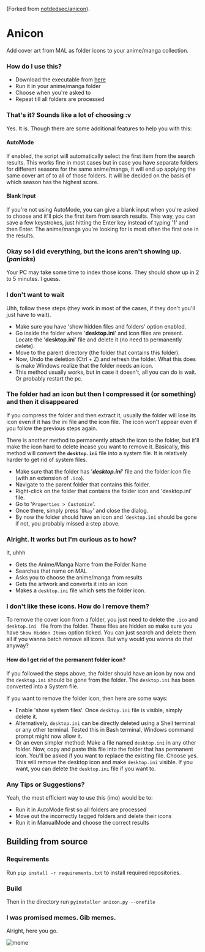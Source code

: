 (Forked from [notdedsec/anicon](https://github.com/notdedsec/anicon)).

# Anicon

Add cover art from MAL as folder icons to your anime/manga collection.

### How do I use this?

- Download the executable from [here](https://github.com/notdedsec/anicon/releases)
- Run it in your anime/manga folder
- Choose when you're asked to
- Repeat till all folders are processed

### That's it? Sounds like a lot of choosing :v

Yes. It is.
Though there are some additional features to help you with this:

#### AutoMode

If enabled, the script will automatically select the first item from the search results. This works fine in most cases but in case you have separate folders for different seasons for the same anime/manga, it will end up applying the same cover art of to all of those folders. It will be decided on the basis of which season has the highest score.

#### Blank Input

If you're not using AutoMode, you can give a blank input when you're asked to choose and it'll pick the first item from search results. This way, you can save a few keystrokes, just hitting the Enter key instead of typing '1' and then Enter. The anime/manga you're looking for is most often the first one in the results.

### Okay so I did everything, but the icons aren't showing up. (_panicks_)

Your PC may take some time to index those icons. They should show up in 2 to 5 minutes. I guess.

### I don't want to wait

Uhh, follow these steps (they work in most of the cases, if they don't you'll just have to wait).

- Make sure you have 'show hidden files and folders' option enabled.
- Go inside the folder where '**desktop.ini**' and icon files are present. Locate the '**desktop.ini**' file and delete it (no need to permanently delete).
- Move to the parent directory (the folder that contains this folder).
- Now, Undo the deletion (Ctrl + Z) and refresh the folder. What this does is make Windows realize that the folder needs an icon.
- This method usually works, but in case it doesn't, all you can do is wait. Or probably restart the pc.

### The folder had an icon but then I compressed it (or something) and then it disappeared

If you compress the folder and then extract it, usually the folder will lose its icon even if it has the ini file and the icon file. The icon won't appear even if you follow the previous steps again.

There is another method to permanently attach the icon to the folder, but it'll make the icon hard to delete incase you want to remove it. Basically, this method will convert the **`desktop.ini`** file into a system file. It is relatively harder to get rid of system files.

- Make sure that the folder has '**_desktop.ini_**' file and the folder icon file (with an extension of `.ico`).
- Navigate to the parent folder that contains this folder.
- Right-click on the folder that contains the folder icon and 'desktop.ini' file.
- Go to '`Properties > Customize`'.
- Once there, simply press '`Okay`' and close the dialog.
- By now the folder should have an icon and '`desktop.ini` should be gone if not, you probably missed a step above.

### Alright. It works but I'm curious as to how?

It, uhhh

- Gets the Anime/Manga Name from the Folder Name
- Searches that name on MAL
- Asks you to choose the anime/manga from results
- Gets the artwork and converts it into an icon
- Makes a `desktop.ini` file which sets the folder icon.

### I don't like these icons. How do I remove them?

To remove the cover icon from a folder, you just need to delete the `.ico` and `desktop.ini ` file from the folder. These files are hidden so make sure you have `Show Hidden Items` option ticked. You can just search and delete them all if you wanna batch remove all icons. But why would you wanna do that anyway?

#### How do I get rid of the permanent folder icon?

If you followed the steps above, the folder should have an icon by now and the `desktop.ini` should be gone from the folder. The `desktop.ini` has been converted into a System file.

If you want to remove the folder icon, then here are some ways:

- Enable 'show system files'. Once `desktop.ini` file is visible, simply delete it.
- Alternatively, `desktop.ini` can be directly deleted using a Shell terminal or any other terminal. Tested this in Bash terminal, Windows command prompt might now allow it.
- Or an even simpler method: Make a file named `desktop.ini` in any other folder. Now, copy and paste this file into the folder that has permanent icon. You'll be asked if you want to replace the existing file. Choose yes. This will remove the desktop icon and make `desktop.ini` visible. If you want, you can delete the `desktop.ini` file if you want to.

### Any Tips or Suggestions?

Yeah, the most efficient way to use this (imo) would be to:

- Run it in AutoMode first so all folders are processed
- Move out the incorrectly tagged folders and delete their icons
- Run it in ManualMode and choose the correct results

## Building from source

### Requirements

Run `pip install -r requirements.txt` to install required repositories.

### Build

Then in the directory run `pyinstaller anicon.py --onefile`

### I was promised memes. Gib memes.

Alright, here you go.

![meme](https://i.imgur.com/BXX93Rs.jpg)
